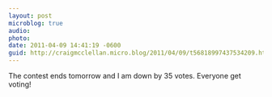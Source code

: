 ```yaml
---
layout: post
microblog: true
audio: 
photo: 
date: 2011-04-09 14:41:19 -0600
guid: http://craigmcclellan.micro.blog/2011/04/09/t56818997437534209.html
---
```

The contest ends tomorrow and I am down by 35 votes. Everyone get voting!
